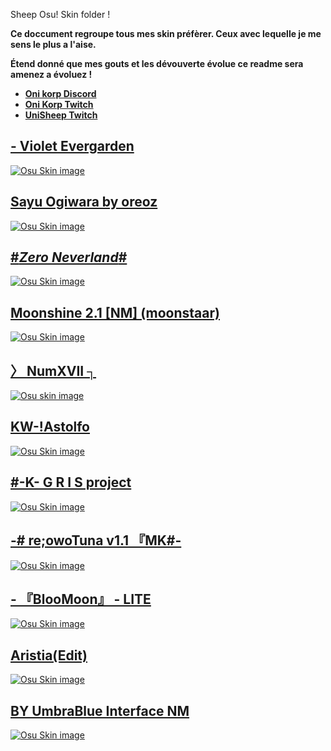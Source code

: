 Sheep Osu! Skin folder ! 

**Ce doccument regroupe tous mes skin préfèrer. Ceux avec lequelle je me sens le plus a l'aise.**

**Étend donné que mes gouts et les dévouverte évolue ce readme sera amenez a évoluez !**


* [**Oni korp Discord**](https://discord.gg/4QqVaTfXy2)
* [**Oni Korp Twitch**](https://https://www.twitch.tv/oni_korp)
* [**UniSheep Twitch**](https://www.twitch.tv/el_sheepinator)


## [- Violet Evergarden](https://drive.google.com/file/d/1VQt7WcuUBsfRiNq1tj_Nbjv1C5VznFto/view?usp=sharing)
[![Osu Skin image](https://i.imgur.com/xN40QEB.png)](https://drive.google.com/file/d/1VQt7WcuUBsfRiNq1tj_Nbjv1C5VznFto/view?usp=sharing)

## [Sayu Ogiwara by oreoz](https://drive.google.com/file/d/1sA16Zf5i3aOcjlg2RYjZiCgkv1SLg7i_/view?usp=sharing)
[![Osu Skin image](https://i.imgur.com/TfsvINu.png)](https://drive.google.com/file/d/1sA16Zf5i3aOcjlg2RYjZiCgkv1SLg7i_/view?usp=sharing)

## [#_Zero Neverland_#](https://drive.google.com/file/d/1fRQVoMXpvG2fPZms0U4QIG2RY_48lcRY/view?usp=sharing)
[![Osu Skin image](https://skimg.osuck.net/3607a0b32226f8070070d89a066d3aa7.webp)](https://drive.google.com/file/d/1fRQVoMXpvG2fPZms0U4QIG2RY_48lcRY/view?usp=sharing)

## [Moonshine 2.1 [NM] (moonstaar)](https://drive.google.com/file/d/14euhkvobCrhqYzV88zJbZSJSgyGnIHEx/view?usp=sharing)
[![Osu Skin image](https://i.ppy.sh/dd32fb4632fc70ddcf5ae409f3ec1b15eb6c78de/68747470733a2f2f696d6775722d617263686976652e7070792e73682f784d576f57596a2e706e67)](https://drive.google.com/file/d/14euhkvobCrhqYzV88zJbZSJSgyGnIHEx/view?usp=sharing)

## [〉 NumXVII ┐](https://drive.google.com/file/d/1J7Tm-0BzTTzNAPSHt7-fCbLueTayt5AM/view?usp=sharing)
[![Osu skin image](https://i.imgur.com/YeURG8C.png)](https://drive.google.com/file/d/1J7Tm-0BzTTzNAPSHt7-fCbLueTayt5AM/view?usp=sharing)

## [KW-!Astolfo](https://drive.google.com/file/d/1K3nFSc2M99U4a-ScSWY5v8n6l0huKJ3q/view?usp=sharing)
[![Osu Skin image](https://i.imgur.com/dBQq6YB.png)](https://drive.google.com/file/d/1K3nFSc2M99U4a-ScSWY5v8n6l0huKJ3q/view?usp=sharing)

## [#-K- G R I S project](https://drive.google.com/file/d/1HNK09kGSrSBHBEFQ8D2fWHfks0_2Gj1e/view?usp=sharing)
[![Osu Skin image](https://i.imgur.com/iNoM1sJ.png)](https://drive.google.com/file/d/1HNK09kGSrSBHBEFQ8D2fWHfks0_2Gj1e/view?usp=sharing)

## [-# re;owoTuna v1.1 『MK#-](https://drive.google.com/file/d/1Em_f7cePnrnzZZ2nBJuVliaZ3dsNO3eW/view?usp=sharing)
[![Osu Skin image](https://i.imgur.com/BenMvgw.png)](https://drive.google.com/file/d/1Em_f7cePnrnzZZ2nBJuVliaZ3dsNO3eW/view?usp=sharing)

## [- 『BlooMoon』 - LITE](https://drive.google.com/file/d/1vUdkgmWMBzQ2mnYdio-D_AaA1s9urJOS/view?usp=sharing)
[![Osu Skin image](https://i.imgur.com/FzSSI13.png)](https://drive.google.com/file/d/1vUdkgmWMBzQ2mnYdio-D_AaA1s9urJOS/view?usp=sharing)

## [Aristia(Edit)](https://drive.google.com/file/d/1npRQ591rMPQaUyM0l8P9seLOG3CEl4CI/view?usp=sharing)
[![Osu Skin image](https://skimg.osuck.net/e75a9c527198ea46cb5baf6648e11b23.webp)](https://drive.google.com/file/d/1npRQ591rMPQaUyM0l8P9seLOG3CEl4CI/view?usp=sharing)

## [BY UmbraBlue Interface NM](https://drive.google.com/file/d/1npRQ591rMPQaUyM0l8P9seLOG3CEl4CI/view?usp=sharing)
[![Osu Skin image](https://i.imgur.com/tlC7wR9.png)](https://drive.google.com/file/d/1npRQ591rMPQaUyM0l8P9seLOG3CEl4CI/view?usp=sharing)
